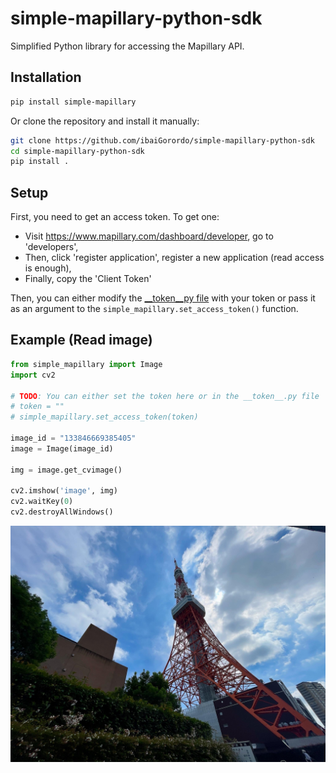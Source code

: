 # simple-mapillary-python-sdk
 Simplified Python library for accessing the Mapillary API.

## Installation
```bash
pip install simple-mapillary
```

Or clone the repository and install it manually:
```bash
git clone https://github.com/ibaiGorordo/simple-mapillary-python-sdk
cd simple-mapillary-python-sdk
pip install .
```

## Setup
First, you need to get an access token. To get one:
- Visit https://www.mapillary.com/dashboard/developer, go to 'developers',
- Then, click 'register application', register a new application (read access is enough),
- Finally, copy the 'Client Token'

Then, you can either modify the [__token__py file](https://github.com/ibaiGorordo/simple-mapillary-python-sdk/blob/main/simple_mapillary/__token__.py) 
with your token or pass it as an argument to the `simple_mapillary.set_access_token()` function.

## Example (Read image)
```python
from simple_mapillary import Image
import cv2

# TODO: You can either set the token here or in the __token__.py file
# token = ""
# simple_mapillary.set_access_token(token)

image_id = "133846669385405"
image = Image(image_id)

img = image.get_cvimage()

cv2.imshow('image', img)
cv2.waitKey(0)
cv2.destroyAllWindows()
```

![! Mapillary image example](https://github.com/ibaiGorordo/simple-mapillary-python-sdk/blob/main/doc/img/retrieve_img.jpg)